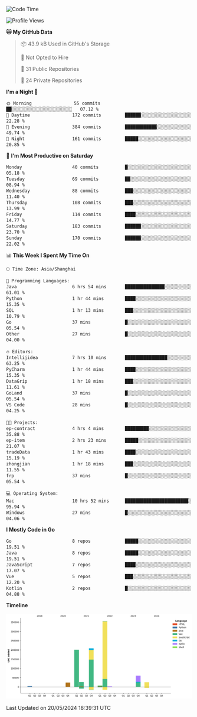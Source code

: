 <!--START_SECTION:waka-->
![Code Time](http://img.shields.io/badge/Code%20Time-2%2C379%20hrs%203%20mins-blue)

![Profile Views](http://img.shields.io/badge/Profile%20Views-0-blue)

**🐱 My GitHub Data** 

> 📦 43.9 kB Used in GitHub's Storage 
 > 
> 🚫 Not Opted to Hire
 > 
> 📜 31 Public Repositories 
 > 
> 🔑 24 Private Repositories 
 > 
**I'm a Night 🦉** 

```text
🌞 Morning                55 commits          ██░░░░░░░░░░░░░░░░░░░░░░░   07.12 % 
🌆 Daytime                172 commits         ██████░░░░░░░░░░░░░░░░░░░   22.28 % 
🌃 Evening                384 commits         ████████████░░░░░░░░░░░░░   49.74 % 
🌙 Night                  161 commits         █████░░░░░░░░░░░░░░░░░░░░   20.85 % 
```
📅 **I'm Most Productive on Saturday** 

```text
Monday                   40 commits          █░░░░░░░░░░░░░░░░░░░░░░░░   05.18 % 
Tuesday                  69 commits          ██░░░░░░░░░░░░░░░░░░░░░░░   08.94 % 
Wednesday                88 commits          ███░░░░░░░░░░░░░░░░░░░░░░   11.40 % 
Thursday                 108 commits         ███░░░░░░░░░░░░░░░░░░░░░░   13.99 % 
Friday                   114 commits         ████░░░░░░░░░░░░░░░░░░░░░   14.77 % 
Saturday                 183 commits         ██████░░░░░░░░░░░░░░░░░░░   23.70 % 
Sunday                   170 commits         ██████░░░░░░░░░░░░░░░░░░░   22.02 % 
```


📊 **This Week I Spent My Time On** 

```text
🕑︎ Time Zone: Asia/Shanghai

💬 Programming Languages: 
Java                     6 hrs 54 mins       ███████████████░░░░░░░░░░   61.01 % 
Python                   1 hr 44 mins        ████░░░░░░░░░░░░░░░░░░░░░   15.35 % 
SQL                      1 hr 13 mins        ███░░░░░░░░░░░░░░░░░░░░░░   10.79 % 
Go                       37 mins             █░░░░░░░░░░░░░░░░░░░░░░░░   05.54 % 
Other                    27 mins             █░░░░░░░░░░░░░░░░░░░░░░░░   04.00 % 

🔥 Editors: 
Intellijidea             7 hrs 10 mins       ████████████████░░░░░░░░░   63.25 % 
PyCharm                  1 hr 44 mins        ████░░░░░░░░░░░░░░░░░░░░░   15.35 % 
DataGrip                 1 hr 18 mins        ███░░░░░░░░░░░░░░░░░░░░░░   11.61 % 
GoLand                   37 mins             █░░░░░░░░░░░░░░░░░░░░░░░░   05.54 % 
VS Code                  28 mins             █░░░░░░░░░░░░░░░░░░░░░░░░   04.25 % 

🐱‍💻 Projects: 
ep-contract              4 hrs 4 mins        █████████░░░░░░░░░░░░░░░░   35.88 % 
ep-item                  2 hrs 23 mins       █████░░░░░░░░░░░░░░░░░░░░   21.07 % 
tradeData                1 hr 43 mins        ████░░░░░░░░░░░░░░░░░░░░░   15.19 % 
zhongjian                1 hr 18 mins        ███░░░░░░░░░░░░░░░░░░░░░░   11.55 % 
frp                      37 mins             █░░░░░░░░░░░░░░░░░░░░░░░░   05.54 % 

💻 Operating System: 
Mac                      10 hrs 52 mins      ████████████████████████░   95.94 % 
Windows                  27 mins             █░░░░░░░░░░░░░░░░░░░░░░░░   04.06 % 
```

**I Mostly Code in Go** 

```text
Go                       8 repos             █████░░░░░░░░░░░░░░░░░░░░   19.51 % 
Java                     8 repos             █████░░░░░░░░░░░░░░░░░░░░   19.51 % 
JavaScript               7 repos             ████░░░░░░░░░░░░░░░░░░░░░   17.07 % 
Vue                      5 repos             ███░░░░░░░░░░░░░░░░░░░░░░   12.20 % 
Kotlin                   2 repos             █░░░░░░░░░░░░░░░░░░░░░░░░   04.88 % 
```



**Timeline**

![Lines of Code chart](https://raw.githubusercontent.com/youtiaoguagua/youtiaoguagua/master/assets/bar_graph.png)


 Last Updated on 20/05/2024 18:39:31 UTC
<!--END_SECTION:waka-->